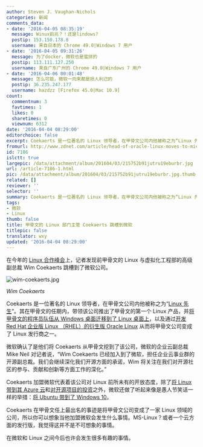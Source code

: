 ```yaml
---
author: Steven J. Vaughan-Nichols
categories: 新闻
comments_data:
- date: '2016-04-05 08:35:19'
  message: Winux前兆？！还是lindows?
  postip: 153.150.178.8
  username: 来自日本的 Chrome 49.0|Windows 7 用户
- date: '2016-04-05 09:31:26'
  message: 为了docker，微软也是蛮拼的
  postip: 113.111.127.250
  username: 来自广东广州的 Chrome 49.0|Windows 7 用户
- date: '2016-04-06 00:01:48'
  message: 怎么可能，微软一向来都是损人利己的
  postip: 36.235.247.177
  username: hazdzz [Firefox 45.0|Mac 10.9]
count:
  commentnum: 3
  favtimes: 1
  likes: 0
  sharetimes: 0
  viewnum: 6312
date: '2016-04-04 08:29:00'
editorchoice: false
excerpt: Coekaerts 是一位著名的 Linux 领导者，在甲骨文公司内他被称之为“Linux 先生”。
fromurl: http://www.zdnet.com/article/head-of-oracle-linux-moves-to-microsoft/
id: 7186
islctt: true
largepic: /data/attachment/album/201604/03/215752b91jutru19eburbr.jpg
url: /article-7186-1.html
pic: /data/attachment/album/201604/03/215752b91jutru19eburbr.jpg.thumb.jpg
related: []
reviewer: ''
selector: ''
summary: Coekaerts 是一位著名的 Linux 领导者，在甲骨文公司内他被称之为“Linux 先生”。
tags:
- 微软
- Linux
thumb: false
title: 甲骨文的 Linux 部门主管 Coekaerts 跳槽到微软
titlepic: false
translator: wxy
updated: '2016-04-04 08:29:00'
---
```


在今年的 [Linux 合作峰会](http://events.linuxfoundation.org/events/collaboration-summit)上，记者发现前甲骨文的 Linux 与虚拟化工程部的高级副总裁 Wim Coekaerts 跳槽到了微软公司。


![wim-coekaerts.jpg](/data/attachment/album/201604/03/215752b91jutru19eburbr.jpg)


*Wim Coekaerts*


Coekaerts 是一位著名的 Linux 领导者，在甲骨文公司内他被称之为“[Linux 先生](http://www.zdnet.com/article/mr-linux-treads-a-narrow-path/)”。其在甲骨文的任期内，带领该公司推出了甲骨文的第一个 Linux 产品，并[将甲骨文的程序员队伍从 Windows 桌面迁移到了 Linux 桌面上](http://www.zdnet.com/article/oracle-to-finish-linux-makeover-this-year/)，以及通过[开发 Red Hat 企业版 Linux （RHEL）的衍生版 Oracle Linux](http://www.baselinemag.com/c/a/Business-Intelligence/What-to-Make-of-Oracle-vs-Red-Hat) 从而将甲骨文公司变成了 Linux 发行商之一。


微软确认了是他们将 Coekaerts 从甲骨文挖到了该公司，微软的企业云副总裁 Mike Neil 对记者说，“Wim Coekaerts 已经加入到了微软，担任企业云事业群的开源副总裁。我们会继续深化我们开源方面的承诺，Wim 将关注在我们对开源社区的参与、贡献和创新等方面工作的深化。”


Coekaerts 加盟微软代表着该公司对 Linux 前所未有的开放态度，除了[将 Linux 带到其 Azure 云](/article-5889-1.html)和[对开源项目的投资](http://www.zdnet.com/article/linux-and-open-source-have-won-get-over-it/)之外，微软还做了听起来像是愚人节笑话一样的举措：[将 Ubuntu 带到了 Windows 10](/article-7177-1.html)。


Coekaerts 在甲骨文任上最出名的事迹是将甲骨文公司变成了一家 Linux 领域的公司，所以你可以想象当他加盟微软会发生什么事情。MS-Linux？或者一个云方面的发行版，我觉得这并不是不可想象的事情。


在微软和 Linux 之间今后也许会发生很多有趣的事情。